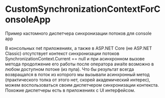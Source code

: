 # CustomSynchronizationContextForConsoleApp
Пример кастомного диспетчера синхронизации потоков для console app

В консольных net приложениях, а также в ASP.NET Core (не ASP.NET Classic) отсутствует контекст синхронизации потоков SynchronizationContext.Current == null и при асинхронном вызове метода продолжение его работы после оператора awaite возможно в любом доступном потоке (из пула). Что бы результат всегда возвращался в поток из которого мы вызывали асинхронный метод (практического толка от этого нет, скорей академический интерес), можем воспользоваться своим диспетчером синхронизации контекста. Похожие диспетчеры есть в приложениях с UI интерфейсом.
